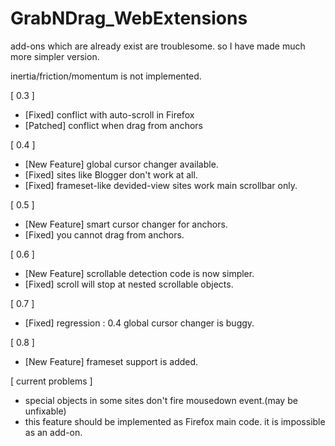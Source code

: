 # GrabNDrag_WebExtensions

add-ons which are already exist are troublesome.
so I have made much more simpler version.

inertia/friction/momentum is not implemented.

[ 0.3 ]

+ [Fixed] conflict with auto-scroll in Firefox
+ [Patched] conflict when drag from anchors

[ 0.4 ]

+ [New Feature] global cursor changer available.
+ [Fixed] sites like Blogger don't work at all.
+ [Fixed] frameset-like devided-view sites work main scrollbar only.

[ 0.5 ]

+ [New Feature] smart cursor changer for anchors.
+ [Fixed] you cannot drag from anchors.

[ 0.6 ]

+ [New Feature] scrollable detection code is now simpler.
+ [Fixed] scroll will stop at nested scrollable objects.

[ 0.7 ]

+ [Fixed] regression : 0.4 global cursor changer is buggy.

[ 0.8 ]

+ [New Feature] frameset support is added.

[ current problems ]

+ special objects in some sites don't fire mousedown event.(may be unfixable)
+ this feature should be implemented as Firefox main code. it is impossible as an add-on.
